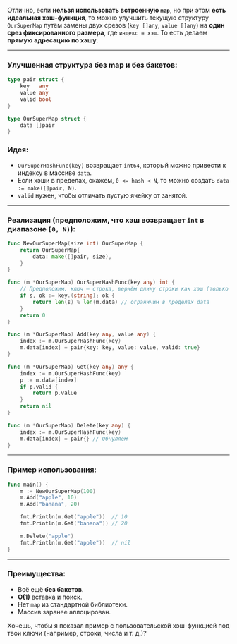 Отлично, если **нельзя использовать встроенную `map`**, но при этом **есть идеальная хэш-функция**, то можно улучшить текущую структуру `OurSuperMap` путём замены двух срезов (`key []any`, `value []any`) на **один срез фиксированного размера**, где `индекс = хэш`. То есть делаем **прямую адресацию по хэшу**.

---

### Улучшенная структура без map и без бакетов:

```go
type pair struct {
    key   any
    value any
    valid bool
}

type OurSuperMap struct {
    data []pair
}
```

### Идея:

* `OurSuperHashFunc(key)` возвращает `int64`, который можно привести к индексу в массиве `data`.
* Если хэши в пределах, скажем, `0 <= hash < N`, то можно создать `data := make([]pair, N)`.
* `valid` нужен, чтобы отличать пустую ячейку от занятой.

---

### Реализация (предположим, что хэш возвращает `int` в диапазоне `[0, N)`):

```go
func NewOurSuperMap(size int) OurSuperMap {
    return OurSuperMap{
        data: make([]pair, size),
    }
}

func (m *OurSuperMap) OurSuperHashFunc(key any) int {
    // Предположим: ключ — строка, вернём длину строки как хэш (только как пример)
    if s, ok := key.(string); ok {
        return len(s) % len(m.data) // ограничим в пределах data
    }
    return 0
}

func (m *OurSuperMap) Add(key any, value any) {
    index := m.OurSuperHashFunc(key)
    m.data[index] = pair{key: key, value: value, valid: true}
}

func (m *OurSuperMap) Get(key any) any {
    index := m.OurSuperHashFunc(key)
    p := m.data[index]
    if p.valid {
        return p.value
    }
    return nil
}

func (m *OurSuperMap) Delete(key any) {
    index := m.OurSuperHashFunc(key)
    m.data[index] = pair{} // Обнуляем
}
```

---

### Пример использования:

```go
func main() {
    m := NewOurSuperMap(100)
    m.Add("apple", 10)
    m.Add("banana", 20)

    fmt.Println(m.Get("apple"))  // 10
    fmt.Println(m.Get("banana")) // 20

    m.Delete("apple")
    fmt.Println(m.Get("apple"))  // nil
}
```

---

### Преимущества:

* Всё ещё **без бакетов**.
* **O(1)** вставка и поиск.
* Нет `map` из стандартной библиотеки.
* Массив заранее аллоцирован.

Хочешь, чтобы я показал пример с пользовательской хэш-функцией под твои ключи (например, строки, числа и т. д.)?
